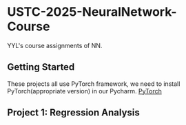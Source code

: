 # USTC-2025-NeuralNetwork-Course                                         
YYL's course assignments of NN.                                           

## Getting Started           
These projects all use PyTorch framework, we need to install PyTorch(appropriate version) in our Pycharm.
[PyTorch](https://pytorch.org/get-started/locally/"PyTorch官网下载")            


## Project 1: Regression Analysis             

